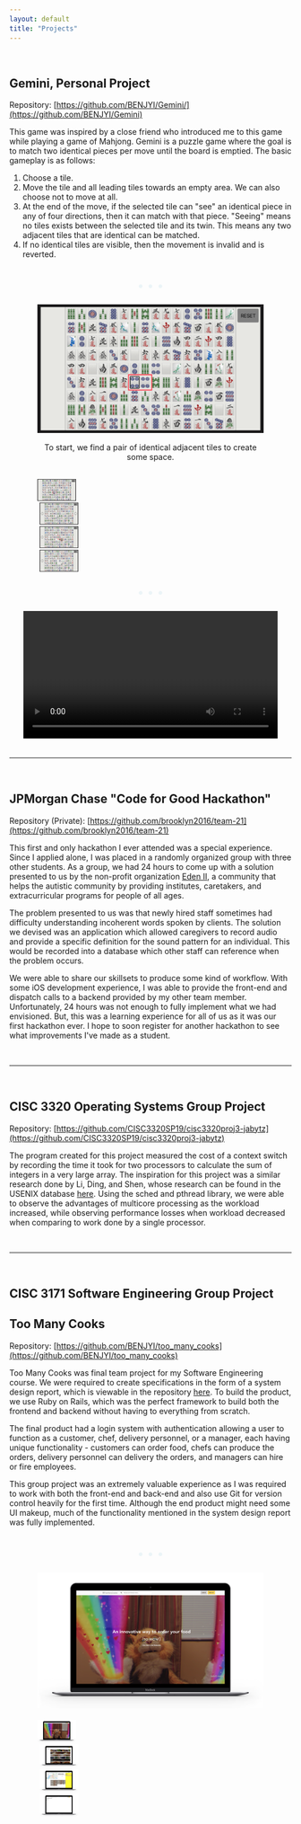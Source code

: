 ```yaml
---
layout: default
title: "Projects"
---
```


<br/>

## Gemini, Personal Project

Repository: [https://github.com/BENJYI/Gemini/](https://github.com/BENJYI/Gemini)

This game was inspired by a close friend who introduced me to this game while playing a game of Mahjong. Gemini is a puzzle game where the goal is to match two identical pieces per move until the board is emptied. The basic gameplay is as follows:
1. Choose a tile.
2. Move the tile and all leading tiles towards an empty area. We can also choose not to move at all.
3. At the end of the move, if the selected tile can "see" an identical piece in any of four directions, then it can match with that piece. "Seeing" means no tiles exists between the selected tile and its twin. This means any two adjacent tiles that are identical can be matched.
4. If no identical tiles are visible, then the movement is invalid and is reverted.

<div style="text-align:center">
  <div style="display:inline-block">
    <p style="font-size:1.5em;color:rgba(218, 236, 242, 0.5)">
    • • •
    </p>
  </div>
</div>

<div style="width:100%;text-align:center;">
  <div style="width:80%;display:inline-block;text-align:center">
    <div>
      <img id="project-img" src="./images/mockup-1.png">
    </div>
    <div>
      <p id="project-text">
        To start, we find a pair of identical adjacent tiles to create some space.
      </p>
    </div>
    <br/>
    <div>
      <div class="project-preview" style="width:17%;">
        <img class="test-img" src="./images/mockup-1.png" onclick="myFunction(this,1);">
      </div>
      <div class="project-preview" style="width:17%;margin-left:1%">
        <img class="test-img" src="./images/mockup-2.png" onclick="myFunction(this,2);">
      </div>
      <div class="project-preview" style="width:17%;margin-left:1%">
        <img class="test-img" src="./images/mockup-3.png" onclick="myFunction(this,3);">
      </div>
      <div class="project-preview" style="width:17%;margin-left:1%">
        <img class="test-img" src="./images/mockup-4.png" onclick="myFunction(this,4);">
      </div>
    </div>
  </div>
</div>

<div style="text-align:center">
  <div style="display:inline-block">
    <p style="font-size:1.5em;color:rgba(218, 236, 242, 0.5)">
    • • •
    </p>
  </div>
</div>

<div style="width:100%;text-align:center">
  <div style="width:90%;display:inline-block;">
    <video style="width:100%;outline:none;" autoplay mute controls="controls">
      <source src="./images/gemini-test.mp4" type="video/mp4">
    </video>
  </div>
</div>

<br/>

---

<br/>

## JPMorgan Chase "Code for Good Hackathon"

Repository (Private): [https://github.com/brooklyn2016/team-21](https://github.com/brooklyn2016/team-21)

This first and only hackathon I ever attended was a special experience. Since I applied alone, I was placed in a randomly organized group with three other students. As a group, we had 24 hours to come up with a solution presented to us by the non-profit organization <a href="https://eden2.org/">Eden II</a>, a community that helps the autistic community by providing institutes, caretakers, and extracurricular programs for people of all ages. 

The problem presented to us was that newly hired staff sometimes had difficulty understanding incoherent words spoken by clients. The solution we devised was an application which allowed caregivers to record audio and provide a specific definition for the sound pattern for an individual. This would be recorded into a database which other staff can reference when the problem occurs.

We were able to share our skillsets to produce some kind of workflow. With some iOS development experience, I was able to provide the front-end and dispatch calls to a backend provided by my other team member. Unfortunately, 24 hours was not enough to fully implement what we had envisioned. But, this was a learning experience for all of us as it was our first hackathon ever. I hope to soon register for another hackathon to see what improvements I've made as a student.

<br/>

---

<br/>

## CISC 3320 Operating Systems Group Project

Repository: [https://github.com/CISC3320SP19/cisc3320proj3-jabytz](https://github.com/CISC3320SP19/cisc3320proj3-jabytz)

The program created for this project measured the cost of a context switch by recording the time it took for two processors to calculate the sum of integers in a very large array. The inspiration for this project was a similar research done by Li, Ding, and Shen, whose research can be found in the USENIX database <a href="https://www.usenix.org/legacy/events/expcs07/papers/2-li.pdf">here</a>. Using the sched and pthread library, we were able to observe the advantages of multicore processing as the workload increased, while observing performance losses when workload decreased when comparing to work done by a single processor.

<br/>

---

<br/>

## CISC 3171 Software Engineering Group Project
## Too Many Cooks

Repository: [https://github.com/BENJYI/too_many_cooks](https://github.com/BENJYI/too_many_cooks)

Too Many Cooks was final team project for my Software Engineering course. We were required to create specifications in the form of a system design report, which is viewable in the repository <a href="https://github.com/BENJYI/too_many_cooks/blob/master/SDR.pdf">here</a>. To build the product, we use Ruby on Rails, which was the perfect framework to build both the frontend and backend without having to everything from scratch. 

The final product had a login system with authentication allowing a user to function as a customer, chef, delivery personnel, or a manager, each having unique functionality - customers can order food, chefs can produce the orders, delivery personnel can delivery the orders, and managers can hire or fire employees.

This group project was an extremely valuable experience as I was required to work with both the front-end and back-end and also use Git for version control heavily for the first time. Although the end product might need some UI makeup, much of the functionality mentioned in the system design report was fully implemented.

<div style="text-align:center">
  <div style="display:inline-block">
    <p style="font-size:1.5em;color:rgba(218, 236, 242, 0.5)">
    • • •
    </p>
  </div>
</div>

<div style="width:100%;text-align:center;">
  <div style="width:80%;display:inline-block;text-align:center">
    <div>
      <img id="project-img2" src="./images/tmc-mockup-1.png">
    </div>
    <br/>
    <div>
      <div class="project-preview" style="width:17%;">
        <img class="test-img" src="./images/tmc-mockup-1.png" onclick="myFunction2(this);">
      </div>
      <div class="project-preview" style="width:17%;margin-left:1%">
        <img class="test-img" src="./images/tmc-mockup-2.png" onclick="myFunction2(this);">
      </div>
      <div class="project-preview" style="width:17%;margin-left:1%">
        <img class="test-img" src="./images/tmc-mockup-3.png" onclick="myFunction2(this);">
      </div>
      <div class="project-preview" style="width:17%;margin-left:1%">
        <img class="test-img" src="./images/tmc-mockup-4.png" onclick="myFunction2(this);">
      </div>
    </div>
  </div>
</div>

<br/>